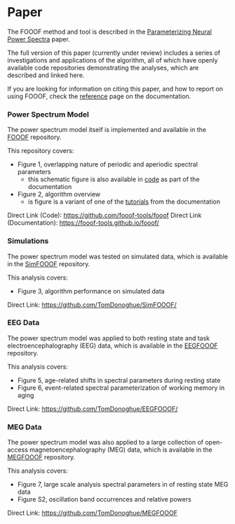 # Paper

The FOOOF method and tool is described in the 
[Parameterizing Neural Power Spectra](https://doi.org/10.1101/299859) paper.

The full version of this paper (currently under review) includes a series of investigations and applications of the algorithm, all of which have openly available code repositories demonstrating the analyses, which are described and linked here.

If you are looking for information on citing this paper, and how to report on using FOOOF, check the 
[reference](https://fooof-tools.github.io/fooof/reference.html) page on the documentation.

### Power Spectrum Model

The power spectrum model itself is implemented and available in the
[FOOOF](https://github.com/fooof-tools/fooof) repository.

This repository covers:
- Figure 1, overlapping nature of periodic and aperiodic spectral parameters
  - this schematic figure is also available in [code](https://fooof-tools.github.io/fooof/auto_motivations/measurements/plot_PeriodicAperiodicFeatures.html#sphx-glr-auto-motivations-measurements-plot-periodicaperiodicfeatures-py) as part of the documentation
- Figure 2, algorithm overview
  - is figure is a variant of one of the [tutorials](https://fooof-tools.github.io/fooof/auto_tutorials/plot_03-FOOOFAlgorithm.html#sphx-glr-auto-tutorials-plot-03-fooofalgorithm-py) from the documentation

Direct Link (Code): https://github.com/fooof-tools/fooof
Direct Link (Documentation): https://fooof-tools.github.io/fooof/

### Simulations

The power spectrum model was tested on simulated data, which is available in the 
[SimFOOOF](https://github.com/TomDonoghue/SimFOOOF/) repository.

This analysis covers:
- Figure 3, algorithm performance on simulated data

Direct Link: https://github.com/TomDonoghue/SimFOOOF/

### EEG Data

The power spectrum model was applied to both resting state and task electroencephalography (EEG) data, 
which is available in the [EEGFOOOF](https://github.com/TomDonoghue/EEGFOOOF/) repository.

This analysis covers:
- Figure 5, age-related shifts in spectral parameters during resting state
- Figure 6, event-related spectral parameterization of working memory in aging

Direct Link: https://github.com/TomDonoghue/EEGFOOOF/

### MEG Data

The power spectrum model was also applied to a large collection of open-access magnetoencephalography (MEG) data, which is available in the [MEGFOOOF](https://github.com/TomDonoghue/MEGFOOOF) repository.

This analysis covers:
- Figure 7, large scale analysis spectral parameters in of resting state MEG data
- Figure S2, oscillation band occurrences and relative powers

Direct Link: https://github.com/TomDonoghue/MEGFOOOF
